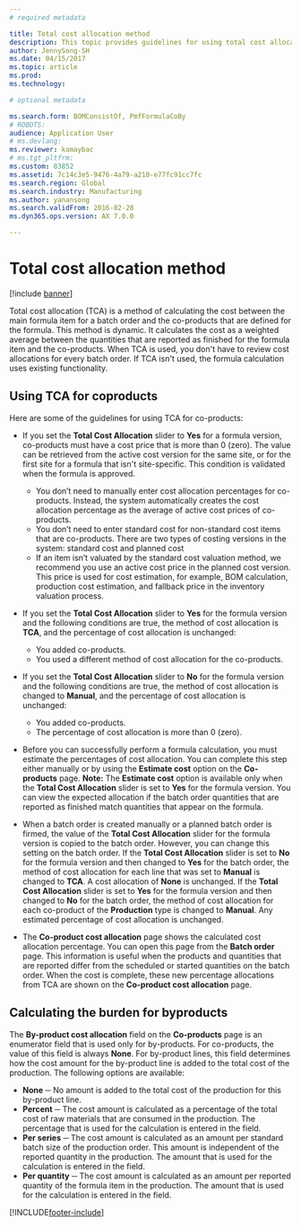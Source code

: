 ```yaml
---
# required metadata

title: Total cost allocation method
description: This topic provides guidelines for using total cost allocation (TCA). TCA is a method of calculating the cost between the main formula item for a batch order and the co-products that are defined for the formula.
author: JennySong-SH
ms.date: 04/15/2017
ms.topic: article
ms.prod: 
ms.technology: 

# optional metadata

ms.search.form: BOMConsistOf, PmfFormulaCoBy
# ROBOTS: 
audience: Application User
# ms.devlang: 
ms.reviewer: kamaybac
# ms.tgt_pltfrm: 
ms.custom: 83852
ms.assetid: 7c14c3e5-9476-4a79-a210-e77fc91cc7fc
ms.search.region: Global
ms.search.industry: Manufacturing
ms.author: yanansong
ms.search.validFrom: 2016-02-28
ms.dyn365.ops.version: AX 7.0.0

---
```


# Total cost allocation method

[!include [banner](../includes/banner.md)]

Total cost allocation (TCA) is a method of calculating the cost between the main formula item for a batch order and the co-products that are defined for the formula. This method is dynamic. It calculates the cost as a weighted average between the quantities that are reported as finished for the formula item and the co-products. When TCA is used, you don't have to review cost allocations for every batch order. If TCA isn't used, the formula calculation uses existing functionality.

## Using TCA for coproducts
Here are some of the guidelines for using TCA for co-products:

-   If you set the **Total Cost Allocation** slider to **Yes** for a formula version, co-products must have a cost price that is more than 0 (zero). The value can be retrieved from the active cost version for the same site, or for the first site for a formula that isn't site-specific. This condition is validated when the formula is approved.

    -   You don’t need to manually enter cost allocation percentages for co-products. Instead, the system automatically creates the cost allocation percentage as the average of active cost prices of co-products. 
    -   You don’t need to enter standard cost for non-standard cost items that are co-products. There are two types of costing versions in the system: standard cost and planned cost 
    -   If an item isn’t valuated by the standard cost valuation method, we recommend you use an active cost price in the planned cost version. This price is used for cost estimation, for example, BOM calculation, production cost estimation, and fallback price in the inventory valuation process. 

-   If you set the **Total Cost Allocation** slider to **Yes** for the formula version and the following conditions are true, the method of cost allocation is **TCA**, and the percentage of cost allocation is unchanged:
    -   You added co-products.
    -   You used a different method of cost allocation for the co-products.
-   If you set the **Total Cost Allocation** slider to **No** for the formula version and the following conditions are true, the method of cost allocation is changed to **Manual**, and the percentage of cost allocation is unchanged:
    -   You added co-products.
    -   The percentage of cost allocation is more than 0 (zero).
-   Before you can successfully perform a formula calculation, you must estimate the percentages of cost allocation. You can complete this step either manually or by using the **Estimate cost** option on the **Co-products** page. **Note:** The **Estimate cost** option is available only when the **Total Cost Allocation** slider is set to **Yes** for the formula version. You can view the expected allocation if the batch order quantities that are reported as finished match quantities that appear on the formula.
-   When a batch order is created manually or a planned batch order is firmed, the value of the **Total Cost Allocation** slider for the formula version is copied to the batch order. However, you can change this setting on the batch order. If the **Total Cost Allocation** slider is set to **No** for the formula version and then changed to **Yes** for the batch order, the method of cost allocation for each line that was set to **Manual** is changed to **TCA**. A cost allocation of **None** is unchanged. If the **Total Cost Allocation** slider is set to **Yes** for the formula version and then changed to **No** for the batch order, the method of cost allocation for each co-product of the **Production** type is changed to **Manual**. Any estimated percentage of cost allocation is unchanged.
-   The **Co-product cost allocation** page shows the calculated cost allocation percentage. You can open this page from the **Batch order** page. This information is useful when the products and quantities that are reported differ from the scheduled or started quantities on the batch order. When the cost is complete, these new percentage allocations from TCA are shown on the **Co-product cost allocation** page.

## Calculating the burden for byproducts
The **By-product cost allocation** field on the **Co-products** page is an enumerator field that is used only for by-products. For co-products, the value of this field is always **None**. For by-product lines, this field determines how the cost amount for the by-product line is added to the total cost of the production. The following options are available:

-   **None** ─ No amount is added to the total cost of the production for this by-product line.
-   **Percent** ─ The cost amount is calculated as a percentage of the total cost of raw materials that are consumed in the production. The percentage that is used for the calculation is entered in the field.
-   **Per series** ─ The cost amount is calculated as an amount per standard batch size of the production order. This amount is independent of the reported quantity in the production. The amount that is used for the calculation is entered in the field.
-   **Per quantity** ─ The cost amount is calculated as an amount per reported quantity of the formula item in the production. The amount that is used for the calculation is entered in the field.






[!INCLUDE[footer-include](../../includes/footer-banner.md)]